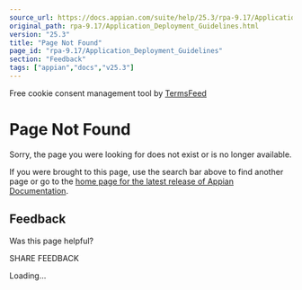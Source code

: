 ```yaml
---
source_url: https://docs.appian.com/suite/help/25.3/rpa-9.17/Application_Deployment_Guidelines.html
original_path: rpa-9.17/Application_Deployment_Guidelines.html
version: "25.3"
title: "Page Not Found"
page_id: "rpa-9.17/Application_Deployment_Guidelines"
section: "Feedback"
tags: ["appian","docs","v25.3"]
---
```



Free cookie consent management tool by [TermsFeed](https://www.termsfeed.com/)

# Page Not Found

Sorry, the page you were looking for does not exist or is no longer available.

If you were brought to this page, use the search bar above to find another page or go to the [home page for the latest release of Appian Documentation](https://docs.appian.com/suite/help/latest/).

## Feedback

Was this page helpful?

SHARE FEEDBACK

Loading...